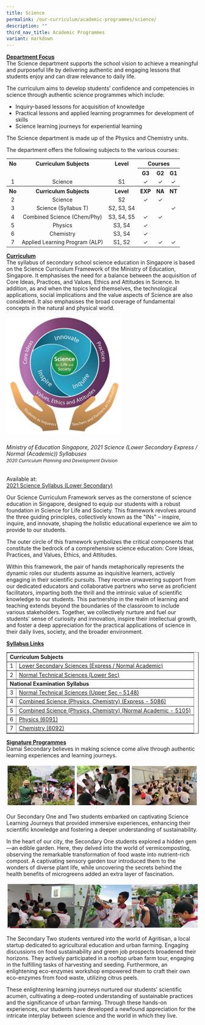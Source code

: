 ```yaml
---
title: Science
permalink: /our-curriculum/academic-programmes/science/
description: ""
third_nav_title: Academic Programmes
variant: markdown
---
```

<p><strong><u>Department Focus<br></u></strong>The Science department supports the school vision to achieve a meaningful and purposeful life by delivering authentic and engaging lessons that students enjoy and can draw relevance to daily life.</p>
<p>The curriculum aims to develop students’ confidence and competencies in science through authentic science programmes which include:</p>
<div>
<ul>
<li>Inquiry-based lessons for acquisition of knowledge</li>
<li>Practical lessons and applied learning programmes for development of skills</li>
<li>Science learning journeys for experiential learning</li>
</ul>
<p>The Science department is made up of the Physics and Chemistry units.&nbsp;</p>
<p>The department offers the following subjects to the various courses:</p>
</div>

<table>
	<tbody>
		<tr>
			<th style="text-align: center;">No</th>
			<th style="text-align: center;">Curriculum Subjects</th>
			<th style="text-align: center;">Level</th>
			<th style="text-align: center;" colspan="3">Courses</th>
		</tr>
		<tr>
			<td>&nbsp;</td>
				<td>&nbsp;</td>
			<td>&nbsp;</td>
				<th style="text-align: center;">G3</th>
				<th style="text-align: center;">G2</th>
				<th style="text-align: center;">G1</th>
			</tr>
		<tr>
			<td style="text-align: center;">1</td>
				<td style="text-align: center;">Science</td>
			<td style="text-align: center;">S1</td>
				<td style="text-align: center;">✓</td>
				<td style="text-align: center;">✓</td>
				<td style="text-align: center;">✓</td>
			</tr>
			<tr>
			<th style="text-align: center;">No</th>
			<th style="text-align: center;">Curriculum Subjects</th>
			<th style="text-align: center;">Level</th>
			<th style="text-align: center;">EXP</th>
				<th style="text-align: center;">NA</th>
				<th style="text-align: center;">NT</th>
		</tr>
			<tr>
			<td style="text-align: center;">2</td>
				<td style="text-align: center;">Science</td>
			<td style="text-align: center;">S2</td>
				<td style="text-align: center;">✓</td>
				<td style="text-align: center;">✓</td>
				<td style="text-align: center;">&nbsp;</td>
			</tr>
		<tr><td style="text-align: center;">3</td>
				<td style="text-align: center;">Science (Syllabus T)</td>
			<td style="text-align: center;">S2, S3, S4</td>
				<td style="text-align: center;">&nbsp;</td>
				<td style="text-align: center;">&nbsp;</td>
				<td style="text-align: center;">✓</td>
			</tr>
			<tr><td style="text-align: center;">4</td>
				<td style="text-align: center;">Combined Science (Chem/Phy)</td>
			<td style="text-align: center;">S3, S4, S5</td>
				<td style="text-align: center;">✓</td>
				<td style="text-align: center;">✓</td>
				<td style="text-align: center;">&nbsp;</td>
			</tr>
			<tr><td style="text-align: center;">5</td>
				<td style="text-align: center;">Physics</td>
			<td style="text-align: center;">S3, S4</td>
				<td style="text-align: center;">✓</td>
				<td style="text-align: center;">&nbsp;</td>
				<td style="text-align: center;">&nbsp;</td>
			</tr>
			<tr><td style="text-align: center;">6</td>
				<td style="text-align: center;">Chemistry</td>
			<td style="text-align: center;">S3, S4</td>
				<td style="text-align: center;">✓</td>
				<td style="text-align: center;">&nbsp;</td>
				<td style="text-align: center;">&nbsp;</td>
			</tr>
			<tr><td style="text-align: center;">7</td>
				<td style="text-align: center;">Applied Learning Program (ALP)</td>
			<td style="text-align: center;">S1, S2</td>
				<td style="text-align: center;">✓</td>
				<td style="text-align: center;">✓</td>
				<td style="text-align: center;">✓</td>
			</tr>
	</tbody>
	</table>

<p><strong><u>Curriculum<br></u></strong>The syllabus of secondary school science education in Singapore is based on the Science Curriculum Framework of the Ministry of Education, Singapore. It emphasises the need for a balance between the acquisition of Core Ideas, Practices, and Values, Ethics and Attitudes in Science. In addition, as and when the topics lend themselves, the technological applications, social implications and the value aspects of Science are also considered. It also emphasises the broad coverage of fundamental concepts in the natural and physical world.</p>
<img style="max-width:60%" src="/images/Curriculum/Science/2023_science_6.png">
<h6>Ministry of Education Singapore, 2021 Science (Lower Secondary Express / Normal (Academic)) Syllabuses <br><small>2020 Curriculum Planning and Development Division</small></h6>

<p>Available at:<br><a href="https://www.moe.gov.sg/-/media/files/secondary/syllabuses/science/2021-science-syllabus-lower-secondary.pdf" target="_blank" rel="noopener"> 2021 Science Syllabus (Lower Secondary)</a></p>
<p>Our Science Curriculum Framework serves as the cornerstone of science education in Singapore, designed to equip our students with a robust foundation in Science for Life and Society. This framework revolves around the three guiding principles, collectively known as the "INs" – inspire, inquire, and innovate, shaping the holistic educational experience we aim to provide to our students.</p>
<p>
The outer circle of this framework symbolizes the critical components that constitute the bedrock of a comprehensive science education: Core Ideas, Practices, and Values, Ethics, and Attitudes.</p>
<p>
Within this framework, the pair of hands metaphorically represents the dynamic roles our students assume as inquisitive learners, actively engaging in their scientific pursuits. They receive unwavering support from our dedicated educators and collaborative partners who serve as proficient facilitators, imparting both the thrill and the intrinsic value of scientific knowledge to our students. This partnership in the realm of learning and teaching extends beyond the boundaries of the classroom to include various stakeholders. Together, we collectively nurture and fuel our students' sense of curiosity and innovation, inspire their intellectual growth, and foster a deep appreciation for the practical applications of science in their daily lives, society, and the broader environment.
</p>
<p><strong><u>Syllabus Links</u></strong></p>
<table border="1">
<tbody>
<tr>
<td colspan="2"><strong>Curriculum Subjects </strong></td>
</tr>
<tr>
<td>1</td>
<td><a href="https://www.moe.gov.sg/-/media/files/secondary/syllabuses/science/2021-science-syllabus-lower-secondary.pdf" target="_blank" rel="noopener">Lower Secondary Sciences (Express / Normal Academic)</a></td>
</tr>
<tr>
<td>2</td>
<td><a href="https://www.moe.gov.sg/-/media/files/secondary/syllabuses-nt/science/2021-science-syllabus-lower-secondary-nt.pdf" target="_blank" rel="noopener">Normal Technical Sciences (Lower Sec)</a></td>
</tr>
<tr>
<td colspan="2"><strong>National Examination Syllabus</strong></td>
</tr>
<tr>
<td>3</td>
<td><a href="https://www.seab.gov.sg/docs/default-source/national-examinations/syllabus/nlevel/2024syllabus/5148_y24_sy.pdf" target="_blank" rel="noopener">Normal Technical Sciences (Upper Sec – 5148)</a></td>
</tr>
<tr>
<td>4</td>
<td><a href="https://www.seab.gov.sg/docs/default-source/national-examinations/syllabus/olevel/2024syllabus/5086_y24_sy.pdf" target="_blank" rel="noopener">Combined Science (Physics, Chemistry) (Express - 5086)</a></td>
</tr>
<tr>
<td>5</td>
<td><a href="https://www.seab.gov.sg/docs/default-source/national-examinations/syllabus/nlevel/2024syllabus/5106_y24_sy.pdf" target="_blank" rel="noopener">Combined Science (Physics, Chemistry) (Normal Academic - 5105)</a></td>
</tr>
<tr>
<td>6</td>
<td><a href="https://www.seab.gov.sg/docs/default-source/national-examinations/syllabus/olevel/2024syllabus/6091_y24_sy.pdf" target="_blank" rel="noopener">Physics (6091)</a></td>
</tr>
<tr>
<td>7</td>
<td><a href="https://www.seab.gov.sg/docs/default-source/national-examinations/syllabus/olevel/2024syllabus/6092_y24_sy.pdf" target="_blank" rel="noopener">Chemistry (6092)</a></td>
</tr>
</tbody>
</table>
<div>
<p><strong><u>Signature Programmes<br></u></strong>Damai Secondary believes in making science come alive through authentic learning experiences and learning journeys.</p>
<img src="/images/Curriculum/Science/2023_science_01.png">
	
<p>Our Secondary One and Two students embarked on captivating Science Learning Journeys that provided immersive experiences, enhancing their scientific knowledge and fostering a deeper understanding of sustainability.</p>
	<p>
In the heart of our city, the Secondary One students explored a hidden gem—an edible garden. Here, they delved into the world of vermicomposting, observing the remarkable transformation of food waste into nutrient-rich compost. A captivating sensory garden tour introduced them to the wonders of diverse plant life, while uncovering the secrets behind the health benefits of microgreens added an extra layer of fascination.</p>
<img src="/images/Curriculum/Science/2023_science_02.png">
<p>The Secondary Two students ventured into the world of Agritisan, a local startup dedicated to agricultural education and urban farming. Engaging discussions on food sustainability and green job prospects broadened their horizons. They actively participated in a rooftop urban farm tour, engaging in the fulfilling tasks of harvesting and seeding. Furthermore, an enlightening eco-enzymes workshop empowered them to craft their own eco-enzymes from food waste, utilizing citrus peels.</p>
<p>These enlightening learning journeys nurtured our students' scientific acumen, cultivating a deep-rooted understanding of sustainable practices and the significance of urban farming. Through these hands-on experiences, our students have developed a newfound appreciation for the intricate interplay between science and the world in which they live.
	</p></div>